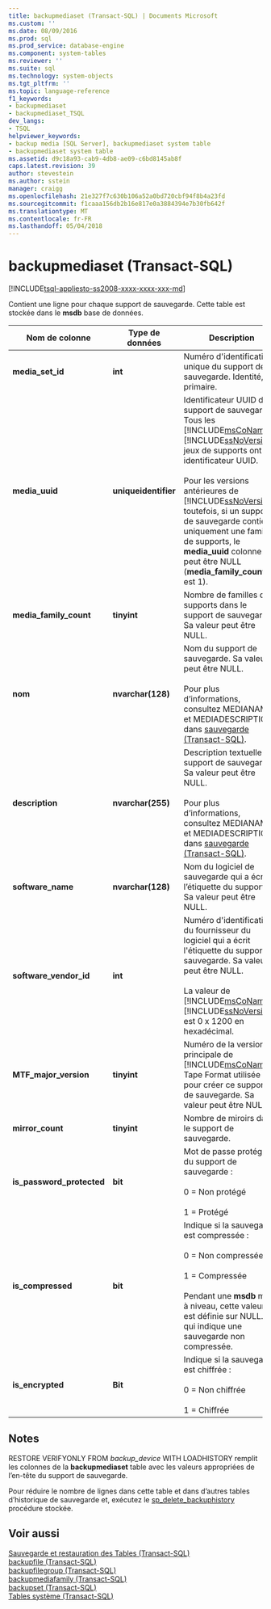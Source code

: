```yaml
---
title: backupmediaset (Transact-SQL) | Documents Microsoft
ms.custom: ''
ms.date: 08/09/2016
ms.prod: sql
ms.prod_service: database-engine
ms.component: system-tables
ms.reviewer: ''
ms.suite: sql
ms.technology: system-objects
ms.tgt_pltfrm: ''
ms.topic: language-reference
f1_keywords:
- backupmediaset
- backupmediaset_TSQL
dev_langs:
- TSQL
helpviewer_keywords:
- backup media [SQL Server], backupmediaset system table
- backupmediaset system table
ms.assetid: d9c18a93-cab9-4db8-ae09-c6bd8145ab8f
caps.latest.revision: 39
author: stevestein
ms.author: sstein
manager: craigg
ms.openlocfilehash: 21e327f7c630b106a52a0bd720cbf94f8b4a23fd
ms.sourcegitcommit: f1caaa156db2b16e817e0a3884394e7b30fb642f
ms.translationtype: MT
ms.contentlocale: fr-FR
ms.lasthandoff: 05/04/2018
---
```

# <a name="backupmediaset-transact-sql"></a>backupmediaset (Transact-SQL)
[!INCLUDE[tsql-appliesto-ss2008-xxxx-xxxx-xxx-md](../../includes/tsql-appliesto-ss2008-xxxx-xxxx-xxx-md.md)]

  Contient une ligne pour chaque support de sauvegarde. Cette table est stockée dans le **msdb** base de données.  
 
  
|Nom de colonne|Type de données| Description|  
|-----------------|---------------|-----------------|  
|**media_set_id**|**int**|Numéro d'identification unique du support de sauvegarde. Identité, clé primaire.|  
|**media_uuid**|**uniqueidentifier**|Identificateur UUID du support de sauvegarde. Tous les [!INCLUDE[msCoName](../../includes/msconame-md.md)] [!INCLUDE[ssNoVersion](../../includes/ssnoversion-md.md)] jeux de supports ont un identificateur UUID.<br /><br /> Pour les versions antérieures de [!INCLUDE[ssNoVersion](../../includes/ssnoversion-md.md)], toutefois, si un support de sauvegarde contient uniquement une famille de supports, le **media_uuid** colonne peut être NULL (**media_family_count** est 1).|  
|**media_family_count**|**tinyint**|Nombre de familles de supports dans le support de sauvegarde. Sa valeur peut être NULL.|  
|**nom**|**nvarchar(128)**|Nom du support de sauvegarde. Sa valeur peut être NULL.<br /><br /> Pour plus d’informations, consultez MEDIANAME et MEDIADESCRIPTION dans [sauvegarde &#40;Transact-SQL&#41;](../../t-sql/statements/backup-transact-sql.md).|  
|**description**|**nvarchar(255)**|Description textuelle du support de sauvegarde. Sa valeur peut être NULL.<br /><br /> Pour plus d’informations, consultez MEDIANAME et MEDIADESCRIPTION dans [sauvegarde &#40;Transact-SQL&#41;](../../t-sql/statements/backup-transact-sql.md).|  
|**software_name**|**nvarchar(128)**|Nom du logiciel de sauvegarde qui a écrit l’étiquette du support. Sa valeur peut être NULL.|  
|**software_vendor_id**|**int**|Numéro d'identification du fournisseur du logiciel qui a écrit l'étiquette du support de sauvegarde. Sa valeur peut être NULL.<br /><br /> La valeur de [!INCLUDE[msCoName](../../includes/msconame-md.md)] [!INCLUDE[ssNoVersion](../../includes/ssnoversion-md.md)] est 0 x 1200 en hexadécimal.|  
|**MTF_major_version**|**tinyint**|Numéro de la version principale de [!INCLUDE[msCoName](../../includes/msconame-md.md)] Tape Format utilisée pour créer ce support de sauvegarde. Sa valeur peut être NULL.|  
|**mirror_count**|**tinyint**|Nombre de miroirs dans le support de sauvegarde.|  
|**is_password_protected**|**bit**|Mot de passe protégé du support de sauvegarde :<br /><br /> 0 = Non protégé<br /><br /> 1 = Protégé|  
|**is_compressed**|**bit**|Indique si la sauvegarde est compressée :<br /><br /> 0 = Non compressée<br /><br /> 1 = Compressée<br /><br /> Pendant une **msdb** mise à niveau, cette valeur est définie sur NULL. ce qui indique une sauvegarde non compressée.|  
|**is_encrypted**|**Bit**|Indique si la sauvegarde est chiffrée :<br /><br /> 0 = Non chiffrée<br /><br /> 1 = Chiffrée|  
  
## <a name="remarks"></a>Notes  
 RESTORE VERIFYONLY FROM *backup_device* WITH LOADHISTORY remplit les colonnes de la **backupmediaset** table avec les valeurs appropriées de l’en-tête du support de sauvegarde.  
  
 Pour réduire le nombre de lignes dans cette table et dans d’autres tables d’historique de sauvegarde et, exécutez le [sp_delete_backuphistory](../../relational-databases/system-stored-procedures/sp-delete-backuphistory-transact-sql.md) procédure stockée.  
  
## <a name="see-also"></a>Voir aussi  
 [Sauvegarde et restauration des Tables &#40;Transact-SQL&#41;](../../relational-databases/system-tables/backup-and-restore-tables-transact-sql.md)   
 [backupfile &#40;Transact-SQL&#41;](../../relational-databases/system-tables/backupfile-transact-sql.md)   
 [backupfilegroup &#40;Transact-SQL&#41;](../../relational-databases/system-tables/backupfilegroup-transact-sql.md)   
 [backupmediafamily &#40;Transact-SQL&#41;](../../relational-databases/system-tables/backupmediafamily-transact-sql.md)   
 [backupset &#40;Transact-SQL&#41;](../../relational-databases/system-tables/backupset-transact-sql.md)   
 [Tables système &#40;Transact-SQL&#41;](../../relational-databases/system-tables/system-tables-transact-sql.md)  
  
  
